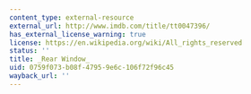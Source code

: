 ```yaml
---
content_type: external-resource
external_url: http://www.imdb.com/title/tt0047396/
has_external_license_warning: true
license: https://en.wikipedia.org/wiki/All_rights_reserved
status: ''
title: _Rear Window_
uid: 0759f073-b08f-4795-9e6c-106f72f96c45
wayback_url: ''
---
```

